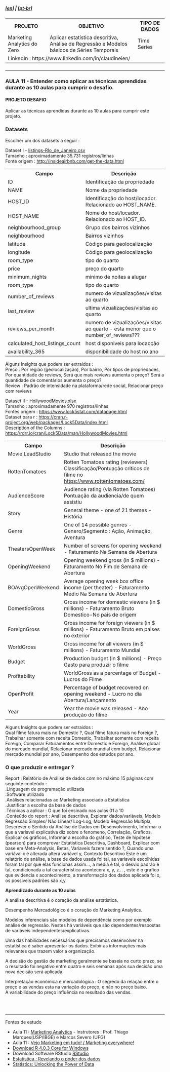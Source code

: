 <h5><a href="blank_">[en]</a> | <a href="blank_">[pt-br]</a>
</h5>
<h5>
<div>
  <table>
    <tr>
      <th>PROJETO</th>
      <th>OBJETIVO</th>
      <th>TIPO DE DADOS</th>
    </tr>
    <tr>
      <td>Marketing Analytics do Zero</td>
      <td>Aplicar estatística descritiva, Análise de Regressão e Modelos básicos de Séries Temporais</td>
      <td>Time Series</td>
    </tr>
    <tr>
        <td colspan="4">LinkedIn : https://www.linkedin.com/in/claudineien/</td>
    </tr>
  </table>
</div>
</h5>
<hr>
<h3>AULA 11 - Entender como aplicar as técnicas aprendidas durante as 10 aulas para cumprir o desafio.</h3>
<h4>PROJETO DESAFIO</h4>
Aplicar as técnicas aprendidas durante as 10 aulas para cumprir este projeto.

<h3><strong>Datasets</strong></h3>

<p>Escolher um dos datasets a seguir :</p>

<p>
Dataset I - <a href="/2-dataset/listings-RIo_de_Janeiro.csv">listings-RIo_de_Janeiro.csv</a><br>
Tamanho : aproximadamente 35.731 registros/linhas<br>
Fonte origem : <a href="http://insideairbnb.com/get-the-data.html">http://insideairbnb.com/get-the-data.html</a><br>
<div>
  <table>
    <tr>
      <th>Campo</th>
      <th>Descrição</th>
    </tr>
    <tr>
      <td>ID</td>
      <td>Identificação da propriedade</td>
    </tr>
    <tr>
      <td>NAME</td>
      <td>Nome da propriedade</td>
    </tr>
    <tr>
      <td>HOST_ID</td>
      <td>Identificação do host/locador. Relacionado ao HOST_NAME.</td>
    </tr>
    <tr>
      <td>HOST_NAME</td>
      <td>Nome do host/locador. Relacionado ao HOST_ID.</td>
    </tr>
    <tr>
      <td>neighbourhood_group</td>
      <td>Grupo dos bairros vizinhos</td>
    </tr>
    <tr>
      <td>neighbourhood</td>
      <td>Bairros vizinhos</td>
    </tr>
    <tr>
      <td>latitude</td>
      <td>Código para geolocalização</td>
    </tr>
    <tr>
      <td>longitude</td>
      <td>Código para geolocalização</td>
    </tr>
    <tr>
      <td>room_type</td>
      <td>tipo do quarto</td>
    </tr>
    <tr>
      <td>price</td>
      <td>preço do quarto</td>
    </tr>
    <tr>
      <td>minimum_nights</td>
      <td>minimo de noites a alugar</td>
    </tr>
    <tr>
      <td>room_type</td>
      <td>tipo do quarto</td>
    </tr>
    <tr>
      <td>number_of_reviews</td>
      <td>numero de vizualizações/visitas ao quarto</td>
    </tr>
    <tr>
      <td>last_review</td>
      <td>ultima vizualizações/visitas ao quarto</td>
    </tr>
    <tr>
      <td>reviews_per_month</td>
      <td>numero de vizualizações/visitas ao quarto - esta menor que o number_of_reviews???</td>
    </tr>
    <tr>
      <td>calculated_host_listings_count</td>
      <td>host disponiveis para locacção</td>
    </tr>
    <tr>
      <td>availability_365</td>
      <td>disponibilidade do host no ano</td>
    </tr>
  </table>
</div>
Alguns Insights que podem ser extraidos :<br>
Preço : Por região (geolocalização), Por bairro, Por tipos de propriedades, Por quantidade de reviews, Será que mais reviews aumenta o preço? Será a quantidade de comentários aumenta o preço?<br>
Review : Padrão de intensidade na plataforma/rede social, Relacionar preço com reviews</p>

<p>
Dataset II - <a href="/2-dataset/HollywoodMovies.xlsx">HollywoodMovies.xlsx</a><br>
Tamanho : aproximadamente 970 registros/linhas<br>
Fontes origem : <a href="https://www.lock5stat.com/datapage.html">https://www.lock5stat.com/datapage.html</a><br>
Dataset para r : <a href="https://cran.r-project.org/web/packages/Lock5Data/index.html">https://cran.r-project.org/web/packages/Lock5Data/index.html</a><br>
Description of the Columns : <a href="https://rdrr.io/cran/Lock5Data/man/HollywoodMovies.html">https://rdrr.io/cran/Lock5Data/man/HollywoodMovies.html</a><br>
<div>
  <table>
    <tr>
      <th>Campo</th>
      <th>Descrição</th>
    </tr>
    <tr>
      <td>Movie	LeadStudio</td>
      <td>Studio that released the movie</td>
    </tr>
    <tr>
      <td>RottenTomatoes</td>
      <td>Rotten Tomatoes rating (reviewers) Classificação/Pontuação criticos de filme no <a href="https://www.rottentomatoes.com/">https://www.rottentomatoes.com/</a></td>
    </tr>
    <tr>
      <td>AudienceScore</td>
      <td>Audience rating (via Rotten Tomatoes) Pontuação da audiencia/de quem assistiu</td>
    </tr>
    <tr>
      <td>Story</td>
      <td>General theme - one of 21 themes - História</td>
    </tr>
    <tr>
      <td>Genre</td>
      <td>One of 14 possible genres - Genero/Segmento : Ação, Animação, Aventura</td>
    </tr>
    <tr>
      <td>TheatersOpenWeek</td>
      <td>Number of screens for opening weekend - Faturamento Na Semana de Abertura</td>
    </tr>
    <tr>
      <td>OpeningWeekend</td>
      <td>Opening weekend gross (in $ millions) - Faturamento No Fim de Semana de Abertura</td>
    </tr>
    <tr>
      <td>BOAvgOpenWeekend</td>
      <td>Average opening week box office income (per theater) - Faturamento Médio Na Semana de Abertura</td>
    </tr>
    <tr>
      <td>DomesticGross</td>
      <td>Gross income for domestic viewers (in $ millions) - Faturamento Bruto Domestico-No pais de origem</td>
    </tr>
    <tr>
      <td>ForeignGross</td>
      <td>Gross income for foreign viewers (in $ millions) - Faturamento Bruto em paises no exterior</td>
    </tr>
    <tr>
      <td>WorldGross</td>
      <td>Gross income for all viewers (in $ millions) - Faturamento Mundial</td>
    </tr>
    <tr>
      <td>Budget</td>
      <td>Production budget (in $ millions) - Preço Gasto para produzir o filme</td>
    </tr>
    <tr>
      <td>Profitability</td>
      <td>WorldGross as a percentage of Budget - Lucros do Filme</td>
    </tr>
    <tr>
      <td>OpenProfit</td>
      <td>Percentage of budget recovered on opening weekend - Lucro no dia Abertura/Lançamento</td>
    </tr>
    <tr>
      <td>Year</td>
      <td>Year the movie was released - Ano produção do filme</td>
    </tr>
  </table>
</div>
Alguns Insights que podem ser extraidos :<br>
Qual filme fatura mais no Domestic ?, Qual filme fatura mais no Foreign ?, Trabalhar somente com receita Domestic, Trabalhar somente com receita Foreign, Comparar Faturamentos entre Domestic e Foreign, Análise global do mercado mundial, Relacionar mercado mundial com budget, Relacionar mercado mundial por ano, Desempenho dos estudos por ano.
</p>

<h3>O que produzir e entregar ?</h3>
<p>Report : Relatório de Análise de dados com no máximo 15 páginas com seguinte conteúdo : <br>
.Linguagem de programação utilizada<br>
.Software utilizado<br>
.Análises relacionadas ao Marketing associado a Estatistica<br>
.Justificar a escolha da base de dados<br>
.Técnicas a aplicar : O que foi ensinado nas aulas 01 a 10<br>
.Conteúdo do report : Análise descritiva, Explorar dados/variáveis, Modelo Regressão Simples/ Não Linear/ Log-Log, Modelo Regressão Multipla, Descrever o Sentido da Análise de Dados em Desenvolvimento, Informar o que a variavel explicativa diz sobre o fenomeno, Correlação, Graficos, Explicar os gráficos, Informar a escolha do gráfico, Teste de hipótese (pearson) para comprovar Estatistica Descritiva, Dashboard, Explicar com base em Meta-Analysis, Betas, Variaveis fazem sentido ?, Quando uma variával x é alterada altera variável y, Contexto Descritivo Este é um relatório de análise, a base de dados usada foi tal, as variaveis escolhidas foram tal por que elas funcionas assim..., a media é tal, o desvio padrão é tal, condicionada a tal caracteristica acontecera x, y, z... , este é o grafico que evidencia x acontecimento, a transformação dos dados aplicada foi x, os possiveis padrões são x,y<br>
</p>

<p><strong>Aprendizado durante as 10 aulas</strong></p>
<p>A análise descritiva é o coração da análise estatística.</p>

<p>Desempenho Mercadológico é o coração do Marketing Analytics.</p>

<p>Modelos inferenciais são modelos de dependência como por exemplo análise de regressão. Nestes há variáveis que são dependentes/respostas de variáveis independentes/explicativas.
</p>

<p>Uma das habilidades necessárias que precisamos desenvolver na estatística é saber apresentar os dados. Exibir as informações mais relevantes que trazem valor a organização.</p>

<p>A decisão do gestão de marketing geralmente se baseia no curto prazo, se o resultado foi negativo entre quatro e seis semanas após sua decisão uma nova decisão será aplicada.</p>

<p>Interpretação econômica e mercadológica : O segredo da relação entre o preço e as vendas esta na variação do preço, e não no preço baixo.<br>
A variabilidade do preço influência no resultado das vendas.
</p>

<br><br>
<hr>
<p>Fontes de estudo
    <ul>
        <li>Aula 11 : <a href="https://youtu.be/D9drSROQ5F0">Marketing Analytics</a> - Instrutores : Prof. Thiago Marques(USP/IBGE) e Marcos Severo (UFG)</li>
        <li>Aula 11 : <a href="https://youtu.be/ANbogy2Vx6g">Vejo Marketing em tudo! / Marketing everywhere!</a></li>
        <li><a href="https://cran.r-project.org/bin/windows/base/">Download R 4.0.3 Core for Windows</a></li>
        <li>Download Software RStudio <a href="https://rstudio.com/products/rstudio/download/">RStudio</a></li>
        <li><a href="https://www.amazon.com/Estatstica-Revelando-Poder-dos-Dados/dp/8521633106">Estatística : Revelando o poder dos dados</a></li>
        <li><a href="https://www.lock5stat.com/">Statistics: Unlocking the Power of Data</a></li>
    </ul>
</p>
